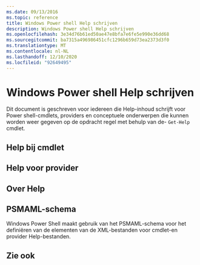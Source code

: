 ```yaml
---
ms.date: 09/13/2016
ms.topic: reference
title: Windows Power shell Help schrijven
description: Windows Power shell Help schrijven
ms.openlocfilehash: 3e34d76b61ed50ae47e8bfa7e6fe5e990e36dd68
ms.sourcegitcommit: ba7315a496986451cfc1296b659d73ea2373d3f0
ms.translationtype: MT
ms.contentlocale: nl-NL
ms.lasthandoff: 12/10/2020
ms.locfileid: "92649495"
---
```

# <a name="writing-windows-powershell-help"></a>Windows Power shell Help schrijven

Dit document is geschreven voor iedereen die Help-inhoud schrijft voor Power shell-cmdlets, providers en conceptuele onderwerpen die kunnen worden weer gegeven op de opdracht regel met behulp van de- `Get-Help` cmdlet.

## <a name="cmdlet-help"></a>Help bij cmdlet

## <a name="provider-help"></a>Help voor provider

## <a name="about-help"></a>Over Help

## <a name="psmaml-schema"></a>PSMAML-schema

 Windows Power Shell maakt gebruik van het PSMAML-schema voor het definiëren van de elementen van de XML-bestanden voor cmdlet-en provider Help-bestanden.

## <a name="see-also"></a>Zie ook
